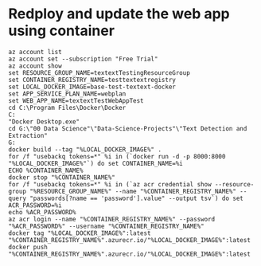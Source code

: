 # Redploy and update the web app using container

    az account list
    az account set --subscription "Free Trial"
    az account show
    set RESOURCE_GROUP_NAME=textextTestingResourceGroup
    set CONTAINER_REGISTRY_NAME=testtextextregistry
    set LOCAL_DOCKER_IMAGE=base-test-textext-docker
    set APP_SERVICE_PLAN_NAME=webplan
    set WEB_APP_NAME=textextTestWebAppTest
    cd C:\Program Files\Docker\Docker
    C:
    "Docker Desktop.exe"
    cd G:\"00 Data Science"\"Data-Science-Projects"\"Text Detection and Extraction"
    G:
    docker build --tag "%LOCAL_DOCKER_IMAGE%" .
    for /f "usebackq tokens=*" %i in (`docker run -d -p 8000:8000 "%LOCAL_DOCKER_IMAGE%"`) do set CONTAINER_NAME=%i
    ECHO %CONTAINER_NAME%
    docker stop "%CONTAINER_NAME%"
    for /f "usebackq tokens=*" %i in (`az acr credential show --resource-group "%RESOURCE_GROUP_NAME%" --name "%CONTAINER_REGISTRY_NAME%" --query "passwords[?name == 'password'].value" --output tsv`) do set ACR_PASSWORD=%i
    echo %ACR_PASSWORD%
    az acr login --name "%CONTAINER_REGISTRY_NAME%" --password "%ACR_PASSWORD%" --username "%CONTAINER_REGISTRY_NAME%"
    docker tag "%LOCAL_DOCKER_IMAGE%":latest "%CONTAINER_REGISTRY_NAME%".azurecr.io/"%LOCAL_DOCKER_IMAGE%":latest
    docker push "%CONTAINER_REGISTRY_NAME%".azurecr.io/"%LOCAL_DOCKER_IMAGE%":latest
